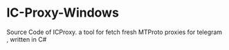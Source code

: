 # IC-Proxy-Windows
Source Code of ICProxy.
a tool for fetch fresh MTProto proxies for telegram ,  written in C#
